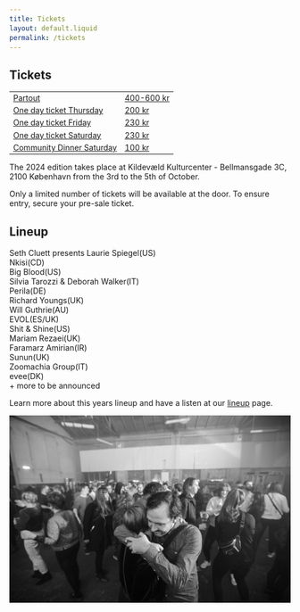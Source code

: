 ```yaml
---
title: Tickets
layout: default.liquid
permalink: /tickets
---
```


<h2>Tickets</h2>

<a href="https://billetto.dk/en/e/1018559">
<table class="landingtickets">
  <tr>
    <td>Partout</td>
    <td>400-600 kr</td>
  </tr>
  <tr>
    <td>One day ticket Thursday</td>
    <td>200 kr</td>
  </tr>
  <tr>
    <td>One day ticket Friday</td>
    <td>230 kr</td>
  </tr>
  <tr>
    <td>One day ticket Saturday</td>
    <td>230 kr</td>
  </tr>
    <tr>
    <td>Community Dinner Saturday</td>
    <td>100 kr</td>
  </tr>
</table>
</a>

<p>The 2024 edition takes place at Kildevæld Kulturcenter - Bellmansgade 3C, 2100 København from the 3rd to the 5th of October.</p>

<p>Only a limited number of tickets will be available at the door. To ensure entry, secure your pre-sale ticket.</p>

<h2>Lineup</h2>
<div class="landinglineup">
  <div>Seth Cluett presents Laurie Spiegel<span>(US)</span></div>
  <div>Nkisi<span>(CD)</span></div>
  <div>Big Blood<span>(US)</span></div>
  <div>Silvia Tarozzi & Deborah Walker<span>(IT)</span></div>
  <div>Perila<span>(DE)</span></div>
  <div>Richard Youngs<span>(UK)</span></div>
  <div>Will Guthrie<span>(AU)</span></div>
  <div>EVOL<span>(ES/UK)</span></div>
  <div>Shit & Shine<span>(US)</span></div>
  <div>Mariam Rezaei<span>(UK)</span></div>
  <div>Faramarz Amirian<span>(IR)</span></div>
  <div>Sunun<span>(UK)</span></div>
  <div>Zoomachia Group<span>(IT)</span></div>
  <div>evee<span>(DK)</span></div>
  <div class="more">+ more to be announced</div>
</div>
<p>Learn more about this years lineup and have a listen at our <a href="/lineup">lineup</a> page.</p>
<img src="/assets/img/landing2.jpg">